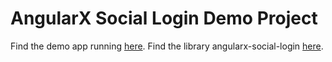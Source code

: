 # AngularX Social Login Demo Project

Find the demo app running [here](https://abacritt.github.io/angularx-social-login/). Find the library angularx-social-login [here](https://github.com/abacritt/angularx-social-login).
